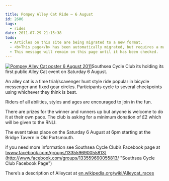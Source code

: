 ```yaml
---

title: Pompey Alley Cat Ride – 6 August
id: 2606
tags:
  - rides
date: 2011-07-29 21:15:38
todo:
  - Articles on this site are being migrated to a new format.
  - <b>This page</b> has been automatically migrated, but requires a manual check-&amp;-tune to ensure the format and links all work as expected.
  - This message will remain on this page until it has been checked.
---
```


[![Pompey Alley Cat poster 6 August 2011](http://www.pompeybug.co.uk/wp-content/uploads/2011/07/Pompey-Alleycat-06Aug11.jpg "Pompey Alleycat 06Aug11")](/assets/Pompey-Alleycat-06Aug11.jpg)Southsea Cycle Club its holding its first public Alley Cat event on Saturday 6 August.

An alley cat is a time trial/scavenger hunt style ride popular in bicycle messenger and fixed gear circles. Participants cycle to several checkpoints using whichever they think is best.

Riders of all abilities, styles and ages are encouraged to join in the fun.

There are prizes for the winner and runners up but anyone is welcome to do it at their own pace. The club is asking for a minimum donation of £2 which will be given to the RNLI.

The event takes place on the Saturday 6 August at 6pm starting at the Bridge Tavern in Old Portsmouth.

if you need more information see Southsea Cycle Club’s Facebook page at [www.facebook.com/groups/133559690055813](http://www.facebook.com/groups/133559690055813/ "Southsea Cycle Club Facebook Page")

There’s a description of Alleycat at [en.wikipedia.org/wiki/Alleycat_races](http://en.wikipedia.org/wiki/Alleycat_races)